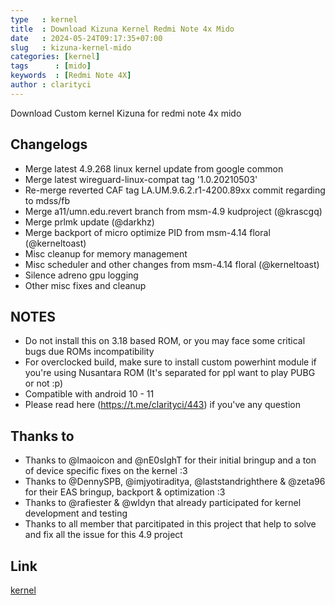 ```yaml
---
type   : kernel
title  : Download Kizuna Kernel Redmi Note 4x Mido
date   : 2024-05-24T09:17:35+07:00
slug   : kizuna-kernel-mido
categories: [kernel]
tags      : [mido]
keywords  : [Redmi Note 4X]
author : clarityci
---
```


Download Custom kernel Kizuna for redmi note 4x mido


## Changelogs
- Merge latest 4.9.268 linux kernel update from google common
- Merge latest wireguard-linux-compat tag '1.0.20210503'
- Re-merge reverted CAF tag LA.UM.9.6.2.r1-4200.89xx commit regarding to mdss/fb
- Merge a11/umn.edu.revert branch from msm-4.9 kudproject (@krascgq)
- Merge prlmk update (@darkhz)
- Merge backport of micro optimize PID from msm-4.14 floral (@kerneltoast)
- Misc cleanup for memory management
- Misc scheduler and other changes from msm-4.14 floral (@kerneltoast)
- Silence adreno gpu logging
- Other misc fixes and cleanup

## NOTES
- Do not install this on 3.18 based ROM, or you may face some critical bugs due ROMs incompatibility
- For overclocked build, make sure to install custom powerhint module if you're using Nusantara ROM
  (It's separated for ppl want to play PUBG or not :p)
- Compatible with android 10 - 11
- Please read here (https://t.me/clarityci/443) if you've any question

## Thanks to
- Thanks to @lmaoicon and @nE0sIghT for their initial bringup and a ton of device specific fixes on the kernel :3
- Thanks to @DennySPB, @imjyotiraditya, @laststandrighthere & @zeta96 for their EAS bringup, backport & optimization :3 
- Thanks to @rafiester & @wldyn that already participated for kernel development and testing
- Thanks to all member that parcitipated in this project that help to solve and fix all the issue for this 4.9 project

## Link
[kernel](https://bit.ly/3uo5hV9)

